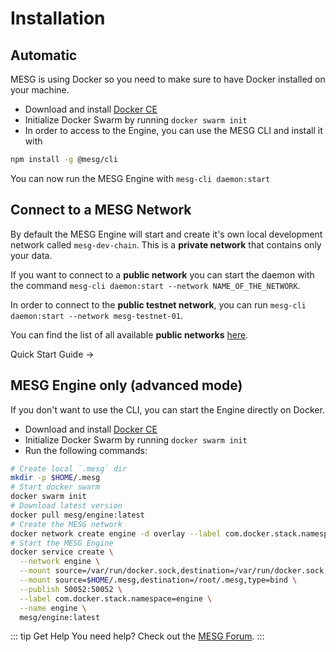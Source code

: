 # Installation

## Automatic

MESG is using Docker so you need to make sure to have Docker installed on your machine.

- Download and install [Docker CE](https://www.docker.com/community-edition)
- Initialize Docker Swarm by running `docker swarm init`
- In order to access to the Engine, you can use the MESG CLI and install it with

```bash
npm install -g @mesg/cli
```

You can now run the MESG Engine with `mesg-cli daemon:start`

## Connect to a MESG Network

By default the MESG Engine will start and create it's own local development network called `mesg-dev-chain`.
This is a **private network** that contains only your data.

If you want to connect to a **public network** you can start the daemon with the command `mesg-cli daemon:start --network NAME_OF_THE_NETWORK`.

In order to connect to the **public testnet network**, you can run `mesg-cli daemon:start --network mesg-testnet-01`.

You can find the list of all available **public networks** [here](https://github.com/mesg-foundation/networks/tree/master/networks).

<div class="page-nav">
  <p class="inner">
    <span class="next">
      <router-link to="/guide/quick-start-guide.html">
        Quick Start Guide
      </router-link>
      →
    </span>
  </p>
</div>

## MESG Engine only (advanced mode)

If you don't want to use the CLI, you can start the Engine directly on Docker.

- Download and install [Docker CE](https://www.docker.com/community-edition)
- Initialize Docker Swarm by running `docker swarm init`
- Run the following commands:

```bash
# Create local `.mesg` dir
mkdir -p $HOME/.mesg
# Start docker swarm
docker swarm init
# Download latest version
docker pull mesg/engine:latest
# Create the MESG network
docker network create engine -d overlay --label com.docker.stack.namespace=engine
# Start the MESG Engine
docker service create \
  --network engine \
  --mount source=/var/run/docker.sock,destination=/var/run/docker.sock,type=bind \
  --mount source=$HOME/.mesg,destination=/root/.mesg,type=bind \
  --publish 50052:50052 \
  --label com.docker.stack.namespace=engine \
  --name engine \
  mesg/engine:latest
```

::: tip Get Help
You need help? Check out the <a href="https://forum.mesg.com" target="_blank">MESG Forum</a>.
:::
